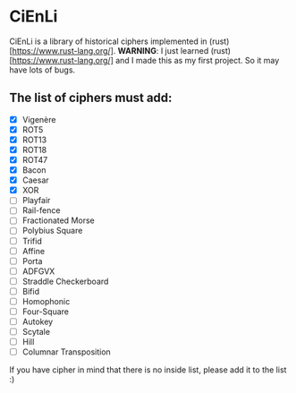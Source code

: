 # CiEnLi

CiEnLi is a library of historical ciphers implemented in (rust)[https://www.rust-lang.org/].
**WARNING**: I just learned (rust)[https://www.rust-lang.org/] and I made this as my first project. So it may have lots of bugs.

## The list of ciphers must add:
- [x] Vigenère
- [x] ROT5
- [x] ROT13 
- [x] ROT18
- [x] ROT47
- [x] Bacon
- [x] Caesar
- [x] XOR
- [ ] Playfair
- [ ] Rail-fence
- [ ] Fractionated Morse
- [ ] Polybius Square
- [ ] Trifid
- [ ] Affine
- [ ] Porta
- [ ] ADFGVX
- [ ] Straddle Checkerboard
- [ ] Bifid
- [ ] Homophonic
- [ ] Four-Square
- [ ] Autokey
- [ ] Scytale
- [ ] Hill
- [ ] Columnar Transposition

If you have cipher in mind that there is no inside list, please add it to the list :)
